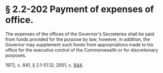# § 2.2-202 Payment of expenses of office.

<p>The expenses of the offices of the Governor's Secretaries shall be paid from funds provided for the purpose by law; however, in addition, the Governor may supplement such funds from appropriations made to his office for the executive control of the Commonwealth or for discretionary purposes.</p><p>1972, c. 641, § 2.1-51.12; 2001, c. <a href='http://lis.virginia.gov/cgi-bin/legp604.exe?011+ful+CHAP0844'>844</a>.</p>